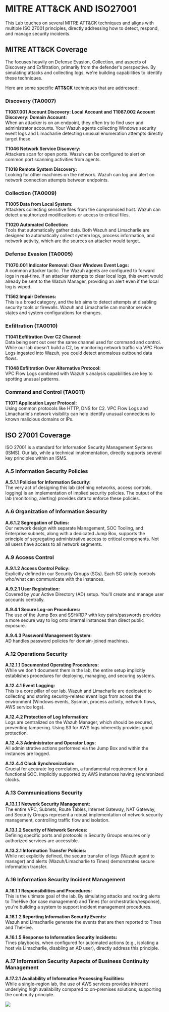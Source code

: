 # MITRE ATT&CK AND ISO27001 
This Lab touches on several MITRE ATT&CK techniques and aligns with multiple ISO 27001 principles, directly addressing how to detect, respond, and manage security incidents.

## MITRE ATT&CK Coverage
The focuses heavily on Defense Evasion, Collection, and aspects of Discovery and Exfiltration, primarily from the defender's perspective. By simulating attacks and collecting logs, we're building capabilities to identify these techniques.

Here are some specific **ATT&CK** techniques that are addressed:

### Discovery (TA0007)
**T1087.001 Account Discovery: Local Account and T1087.002 Account Discovery: Domain Account:**      
When an attacker is on an endpoint, they often try to find user and administrator accounts. Your Wazuh agents collecting Windows security event logs and Limacharlie detecting unusual enumeration attempts directly target these.

**T1046 Network Service Discovery:**     
Attackers scan for open ports. Wazuh can be configured to alert on common port scanning activities from agents.

**T1018 Remote System Discovery:**     
Looking for other machines on the network. Wazuh can log and alert on network connection attempts between endpoints.

### Collection (TA0009)
**T1005 Data from Local System:**    
Attackers collecting sensitive files from the compromised host. Wazuh can detect unauthorized modifications or access to critical files.

**T1020 Automated Collection:**         
Tools that automatically gather data. Both Wazuh and Limacharlie are designed to automatically collect system logs, process information, and network activity, which are the sources an attacker would target.

### Defense Evasion (TA0005)
**T1070.001 Indicator Removal: Clear Windows Event Logs:**      
A common attacker tactic. The Wazuh agents are configured to forward logs in real-time. If an attacker attempts to clear local logs, this event would already be sent to the Wazuh Manager, providing an alert even if the local log is wiped.

**T1562 Impair Defenses:**     
This is a broad category, and the lab aims to detect attempts at disabling security tools or firewalls. Wazuh and Limacharlie can monitor service states and system configurations for changes.

### Exfiltration (TA0010)
**T1041 Exfiltration Over C2 Channel:**     
Data being sent out over the same channel used for command and control. While our lab doesn't build a C2, by monitoring network traffic via VPC Flow Logs ingested into Wazuh, you could detect anomalous outbound data flows.

**T1048 Exfiltration Over Alternative Protocol:**   
VPC Flow Logs combined with Wazuh's analysis capabilities are key to spotting unusual patterns.

### Command and Control (TA0011)
**T1071 Application Layer Protocol:**    
Using common protocols like HTTP, DNS for C2. VPC Flow Logs and Limacharlie's network visibility can help identify unusual connections to known malicious domains or IPs.

## ISO 27001 Coverage 
ISO 27001 is a standard for Information Security Management Systems (ISMS). Our lab, while a technical implementation, directly supports several key principles within an ISMS.

### A.5 Information Security Policies
**A.5.1.1 Policies for Information Security:**    
The very act of designing this lab (defining networks, access controls, logging) is an implementation of implied security policies. The output of the lab (monitoring, alerting) provides data to enforce these policies.

### A.6 Organization of Information Security
**A.6.1.2 Segregation of Duties:**     
Our network design with separate Management, SOC Tooling, and Enterprise subnets, along with a dedicated Jump Box, supports the principle of segregating administrative access to critical components. Not all users have access to all network segments.

### A.9 Access Control
**A.9.1.2 Access Control Policy:**    
Explicitly defined in our Security Groups (SGs). Each SG strictly controls who/what can communicate with the instances.

**A.9.2.1 User Registration:**     
Covered by your Active Directory (AD) setup. You'll create and manage user accounts centrally.

**A.9.4.1 Secure Log-on Procedures:**      
The use of the Jump Box and SSH/RDP with key pairs/passwords provides a more secure way to log onto internal instances than direct public exposure.

**A.9.4.3 Password Management System:**    
AD handles password policies for domain-joined machines.

### A.12 Operations Security
**A.12.1.1 Documented Operating Procedures:**    
While we don't document them in the lab, the entire setup implicitly establishes procedures for deploying, managing, and securing systems.

**A.12.4.1 Event Logging:**     
This is a core pillar of our lab. Wazuh and Limacharlie are dedicated to collecting and storing security-related event logs from across the environment (Windows events, Sysmon, process activity, network flows, AWS service logs).

**A.12.4.2 Protection of Log Information:**    
Logs are centralized on the Wazuh Manager, which should be secured, preventing tampering. Using S3 for AWS logs inherently provides good protection.

**A.12.4.3 Administrator and Operator Logs:**    
All administrative actions performed via the Jump Box and within the instances are logged.

**A.12.4.4 Clock Synchronization:**   
Crucial for accurate log correlation, a fundamental requirement for a functional SOC. Implicitly supported by AWS instances having synchronized clocks.

### A.13 Communications Security
**A.13.1.1 Network Security Management:**    
The entire VPC, Subnets, Route Tables, Internet Gateway, NAT Gateway, and Security Groups represent a robust implementation of network security management, controlling traffic flow and isolation.

**A.13.1.2 Security of Network Services:**    
Defining specific ports and protocols in Security Groups ensures only authorized services are accessible.

**A.13.2.1 Information Transfer Policies:**    
While not explicitly defined, the secure transfer of logs (Wazuh agent to manager) and alerts (Wazuh/Limacharlie to Tines) demonstrates secure information transfer.

### A.16 Information Security Incident Management
**A.16.1.1 Responsibilities and Procedures:**    
This is the ultimate goal of the lab. By simulating attacks and routing alerts to TheHive (for case management) and Tines (for orchestration/response), you're building a system to support incident management procedures.

**A.16.1.2 Reporting Information Security Events:**    
Wazuh and Limacharlie generate the events that are then reported to Tines and TheHive.

**A.16.1.5 Response to Information Security Incidents:**    
Tines playbooks, when configured for automated actions (e.g., isolating a host via Limacharlie, disabling an AD user), directly address this principle.

### A.17 Information Security Aspects of Business Continuity Management
**A.17.2.1 Availability of Information Processing Facilities:**    
While a single-region lab, the use of AWS services provides inherent underlying high availability compared to on-premises solutions, supporting the continuity principle.

<a href ="https://github.com/TIN0-m/Home-Lab/blob/main/Network_Architecture.md"><img src="https://img.shields.io/badge/-Next%20Section-FF0000?&style=for-the-badge&logoColor=white" /><a/>

